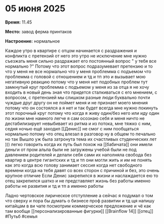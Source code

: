 # 05 июня 2025

**Время:**  11.45

**Место:**  завод ферма принтаков

**Настроение:**  нормальное 

Каждое утро в квартире с отцом начинается с раздражения и конфликта с претензий от него это утро не исключение мне нужно съезжать меня сильно раздражает его постоянный вопрос " у тебя все нормально ?" Потому что этот вопрос подразумевает претензию и то что у меня не все нормально что у меня проблемма с подъемом что проблемма с головой с отношением и тд и тп это и вызывает мою негативную реакцию потому что у меня нет подобных проблем тут замкнутый круг проблемма с подъемом у меня из за отца я не хочу входить в новый день зная что придется сталкиваться с его мнением, с вопросом, с претензией мы слишком разные люди буквально почти чуждые друг другу он не поймет меня и не признает моего мнения потому что он состоялся а я нет и так будет всегда мне нужно покинуть этот порочный круг потому что когда я живу один/без него  или иду один по жизни мне намного легче я сам осознаю себя и меня ничто не дестабилизирует невыбивает из ритма и из потока, мне тяжко с ним, седня ночью ещё заходил [[Денис]] не смог с ним пообщаться нормально потому что отец влезал в разговор ну в общем то печально но так 
Вышло уж была затронута тема их счастливых студенческих лет ))) легко говорить когда их путь был похож на [[бабичата]] они имели деньги от пром альпа были не загружены учебой были не под давлением родителей и делали себя сами их наполняла свобода без квартир в центре гигантских и тд и тп они могли жить и им не понять как это когда всю голову занимает сессия когда нет свободного времени когда на тебя давят со всех сторон с причиной и без, это очень крупное отличие 
Если Денис закрепился в жизни и наслаждается ею то отец закрепился шатко и не представляет жизнь без работы именно работы не развития и тд и тп а именно работы 

Ладно чертовское лирическое отступление а сейчас я подумал о том что сверху и пора бы думать о бизнесе проф развитии и тд щя напишу китайцам в  ви чате посмотрим коммерческое предложение и чё как там вообще [[персонализированные фигурки]]
[[Brainflow 14]] [[отец]]
#Путьб #семья 